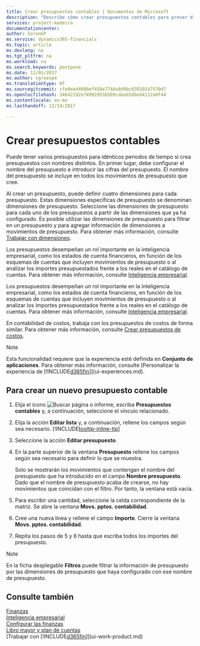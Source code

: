 ```yaml
---
title: Crear presupuestos contables | Documentos de Microsoft
description: "Describe cómo crear presupuestos contables para prever diferentes actividades financieras y asignar dimensiones para fines de inteligencia empresarial."
services: project-madeira
documentationcenter: 
author: SorenGP
ms.service: dynamics365-financials
ms.topic: article
ms.devlang: na
ms.tgt_pltfrm: na
ms.workload: na
ms.search.keywords: postpone
ms.date: 12/01/2017
ms.author: sgroespe
ms.translationtype: HT
ms.sourcegitcommit: cfe0eed4090ef458e774da8d0bc03910247570d7
ms.openlocfilehash: 34642192e74992953b569cabeb5dbeb4112a0f44
ms.contentlocale: es-mx
ms.lasthandoff: 12/14/2017

---
```

# <a name="how-to-create-gl-budgets"></a>Crear presupuestos contables
Puede tener varios presupuestos para idénticos periodos de tiempo si crea presupuestos con nombres distintos. En primer lugar, debe configurar el nombre del presupuesto e introducir las cifras del presupuesto. El nombre del presupuesto se incluye en todos los movimientos de presupuesto que cree.  

 Al crear un presupuesto, puede definir cuatro dimensiones para cada presupuesto. Estas dimensiones específicas de presupuesto se denominan dimensiones de presupuesto. Seleccione las dimensiones de presupuesto para cada uno de los presupuestos a partir de las dimensiones que ya ha configurado. Es posible utilizar las dimensiones de presupuesto para filtrar en un presupuesto y para agregar información de dimensiones a movimientos de presupuesto. Para obtener más información, consulte [Trabajar con dimensiones](finance-dimensions.md).

 Los presupuestos desempeñan un rol importante en la inteligencia empresarial, como los estados de cuenta financieros, en función de los esquemas de cuentas que incluyen movimientos de presupuesto o al analizar los importes presupuestados frente a los reales en el catálogo de cuentas. Para obtener más información, consulte [Inteligencia empresarial](bi.md).

 Los presupuestos desempeñan un rol importante en la inteligencia empresarial, como los estados de cuenta financieros, en función de los esquemas de cuentas que incluyen movimientos de presupuesto o al analizar los importes presupuestados frente a los reales en el catálogo de cuentas. Para obtener más información, consulte [Inteligencia empresarial](bi.md).

En contabilidad de costos, trabaja con los presupuestos de costos de forma similar. Para obtener más información, consulte [Crear presupuestos de costos](finance-create-cost-budgets.md).    

 > [!NOTE]  
>   Esta funcionalidad requiere que la experiencia esté definida en **Conjunto de aplicaciones**. Para obtener más información, consulte [Personalizar la experiencia de [!INCLUDE[d365fin](includes/d365fin_md.md)]](ui-experiences.md).  

## <a name="to-create-a-new-gl-budget"></a>Para crear un nuevo presupuesto contable  
1. Elija el icono ![Buscar página o informe](media/ui-search/search_small.png "icono Buscar página o informe"), escriba **Presupuestos contables** y, a continuación, seleccione el vínculo relacionado.  
2. Elija la acción **Editar lista** y, a continuación, rellene los campos según sea necesario. [!INCLUDE[tooltip-inline-tip](includes/tooltip-inline-tip_md.md)]  
3. Seleccione la acción **Editar presupuesto**.
4. En la parte superior de la ventana **Presupuesto** rellene los campos según sea necesario para definir lo que se muestra.  

    Solo se mostrarán los movimientos que contengan el nombre del presupuesto que ha introducido en el campo **Nombre presupuesto**. Dado que el nombre de presupuesto acaba de crearse, no hay movimientos que coincidan con el filtro. Por tanto, la ventana está vacía.  
5. Para escribir una cantidad, seleccione la celda correspondiente de la matriz. Se abre la ventana **Movs. pptos. contabilidad**.  
6. Cree una nueva línea y rellene el campo **Importe**. Cierre la ventana **Movs. pptos. contabilidad**.  
7. Repita los pasos de 5 y 6 hasta que escriba todos los importes del presupuesto.  

> [!NOTE]  
>  En la ficha desplegable **Filtros** puede filtrar la información de presupuesto por las dimensiones de presupuesto que haya configurado con ese nombre de presupuesto.   

## <a name="see-also"></a>Consulte también
[Finanzas](finance.md)  
[Inteligencia empresarial](bi.md)  
[Configurar las finanzas](finance-setup-finance.md)  
[Libro mayor y plan de cuentas](finance-general-ledger.md)  
[Trabajar con [!INCLUDE[d365fin](includes/d365fin_md.md)]](ui-work-product.md)  

